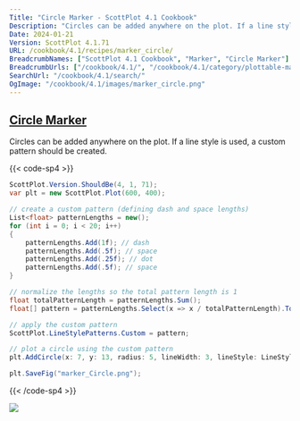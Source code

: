 ```yaml
---
Title: "Circle Marker - ScottPlot 4.1 Cookbook"
Description: "Circles can be added anywhere on the plot. If a line style is used, a custom pattern should be created."
Date: 2024-01-21
Version: ScottPlot 4.1.71
URL: /cookbook/4.1/recipes/marker_circle/
BreadcrumbNames: ["ScottPlot 4.1 Cookbook", "Marker", "Circle Marker"]
BreadcrumbUrls: ["/cookbook/4.1/", "/cookbook/4.1/category/plottable-marker", "/cookbook/4.1/recipes/marker_circle/"]
SearchUrl: "/cookbook/4.1/search/"
OgImage: "/cookbook/4.1/images/marker_circle.png"
---
```


<h2><a id='circle-marker' href='/cookbook/4.1/recipes/marker_circle/'>Circle Marker</a></h2>

Circles can be added anywhere on the plot. If a line style is used, a custom pattern should be created.

{{< code-sp4 >}}

```cs
ScottPlot.Version.ShouldBe(4, 1, 71);
var plt = new ScottPlot.Plot(600, 400);

// create a custom pattern (defining dash and space lengths)
List<float> patternLengths = new();
for (int i = 0; i < 20; i++)
{
    patternLengths.Add(1f); // dash
    patternLengths.Add(.5f); // space
    patternLengths.Add(.25f); // dot
    patternLengths.Add(.5f); // space
}

// normalize the lengths so the total pattern length is 1
float totalPatternLength = patternLengths.Sum();
float[] pattern = patternLengths.Select(x => x / totalPatternLength).ToArray();

// apply the custom pattern
ScottPlot.LineStylePatterns.Custom = pattern;

// plot a circle using the custom pattern
plt.AddCircle(x: 7, y: 13, radius: 5, lineWidth: 3, lineStyle: LineStyle.Custom);

plt.SaveFig("marker_Circle.png");
```

{{< /code-sp4 >}}

<img src='../../images/marker_circle.png' class='d-block mx-auto my-5' />


